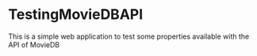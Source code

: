 # TestingMovieDBAPI

This is a simple web application to test some properties available with the API of MovieDB
